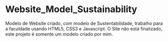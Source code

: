 # Website_Model_Sustainability
Modelo de Website criado, com modelo de Sustentabilidade, trabalho para a faculdade usando HTML5, CSS3 e Javascript.
O Site não está finalizado, este projeto é somente um modelo criado por mim.
